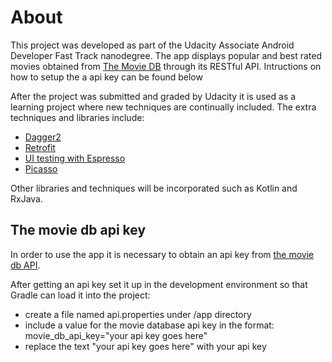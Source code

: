 # About
This project was developed as part of the Udacity Associate Android Developer Fast Track nanodegree. The app displays popular and best rated movies obtained from [The Movie DB](https://www.themoviedb.org) through its RESTful API. Intructions on how to setup the a api key can be found below

After the project was submitted and graded by Udacity it is used as a learning project where new techniques are continually included. The extra techniques and libraries include:
- [Dagger2](https://google.github.io/dagger/)
- [Retrofit](http://square.github.io/retrofit/)
- [UI testing with Espresso](https://developer.android.com/training/testing/ui-testing/espresso-testing.html)
- [Picasso](http://square.github.io/picasso/)

Other libraries and techniques will be incorporated such as Kotlin and RxJava. 

## The movie db api key
In order to use the app it is necessary to obtain an api key from [the movie db API](https://www.themoviedb.org/documentation/api).

After getting an api key set it up in the development environment so that Gradle can load it into the project:
- create a file named api.properties under /app directory
- include a value for the movie database api key in the format: movie_db_api_key="your api key goes here"
- replace the text "your api key goes here" with your api key
